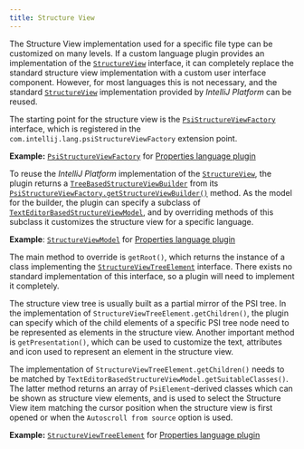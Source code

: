 ```yaml
---
title: Structure View
---
```


The Structure View implementation used for a specific file type can be customized on many levels.
If a custom language plugin provides an implementation of the
[`StructureView`](upsource:///platform/editor-ui-api/src/com/intellij/ide/structureView/StructureView.java)
interface, it can completely replace the standard structure view implementation with a custom user interface component.
However, for most languages this is not necessary, and the standard
[`StructureView`](upsource:///platform/editor-ui-api/src/com/intellij/ide/structureView/StructureView.java)
implementation provided by *IntelliJ Platform* can be reused.

The starting point for the structure view is the
[`PsiStructureViewFactory`](upsource:///platform/editor-ui-api/src/com/intellij/lang/PsiStructureViewFactory.java)
interface, which is registered in the `com.intellij.lang.psiStructureViewFactory` extension point.

**Example:**
[`PsiStructureViewFactory`](upsource:///plugins/properties/src/com/intellij/lang/properties/structureView/PropertiesStructureViewBuilderFactory.java)
for
[Properties language plugin](upsource:///plugins/properties)


To reuse the *IntelliJ Platform* implementation of the
[`StructureView`](upsource:///platform/editor-ui-api/src/com/intellij/ide/structureView/StructureView.java),
the plugin returns a
[`TreeBasedStructureViewBuilder`](upsource:///platform/editor-ui-api/src/com/intellij/ide/structureView/TreeBasedStructureViewBuilder.java)
from its
[`PsiStructureViewFactory.getStructureViewBuilder()`](upsource:///platform/editor-ui-api/src/com/intellij/lang/PsiStructureViewFactory.java)<!--#L35-->
method.
As the model for the builder, the plugin can specify a subclass of
[`TextEditorBasedStructureViewModel`](upsource:///platform/editor-ui-api/src/com/intellij/ide/structureView/TextEditorBasedStructureViewModel.java),
and by overriding methods of this subclass it customizes the structure view for a specific language.

**Example**:
[`StructureViewModel`](upsource:///plugins/properties/properties-psi-impl/src/com/intellij/lang/properties/structureView/PropertiesFileStructureViewModel.java)
for
[Properties language plugin](upsource:///plugins/properties)


The main method to override is `getRoot()`, which returns the instance of a class implementing the
[`StructureViewTreeElement`](upsource:///platform/editor-ui-api/src/com/intellij/ide/structureView/StructureViewTreeElement.java)
interface.
There exists no  standard implementation of this interface, so a plugin will need to implement it completely.

The structure view tree is usually built as a partial mirror of the PSI tree.
In the implementation of
`StructureViewTreeElement.getChildren()`,
the plugin can specify which of the child elements of a specific PSI tree node need to be represented as elements in the structure view.
Another important method is `getPresentation()`, which can be used to customize the text, attributes and icon used to represent an element in the structure view.

The implementation of `StructureViewTreeElement.getChildren()` needs to be matched by `TextEditorBasedStructureViewModel.getSuitableClasses()`.
The latter method returns an array of `PsiElement`\-derived classes which can be shown as structure view elements, and is used to select the Structure View item matching the cursor position when the structure view is first opened or when the `Autoscroll from source` option is used.

**Example:**
[`StructureViewTreeElement`](upsource:///plugins/properties/properties-psi-impl/src/com/intellij/lang/properties/editor/PropertyStructureViewElement.java)
for
[Properties language plugin](upsource:///plugins/properties/)
